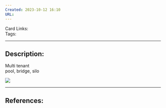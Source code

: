 ```yaml
---
Created: 2023-10-12 16:10
URL:
---
```


Card Links:  
Tags:

---
## Description:

Multi tenant  
pool, bridge, silo

![](https://prof.justaftermidnight247.com/wp-content/uploads/2022/04/SaaS-multi-tenant-patterns.jpg)

---
## References: